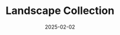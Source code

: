 ---
slug: "landscape-collection"
date: "2025-02-02"
title: "Landscape Collection"
etsyLink: "https://thedarkroomfactory.etsy.com/ca/listing/1819820658/15-landscape-lightroom-presets-lightroom"
featuredImage: ../images/product-0/landscape-cover.jpg
---